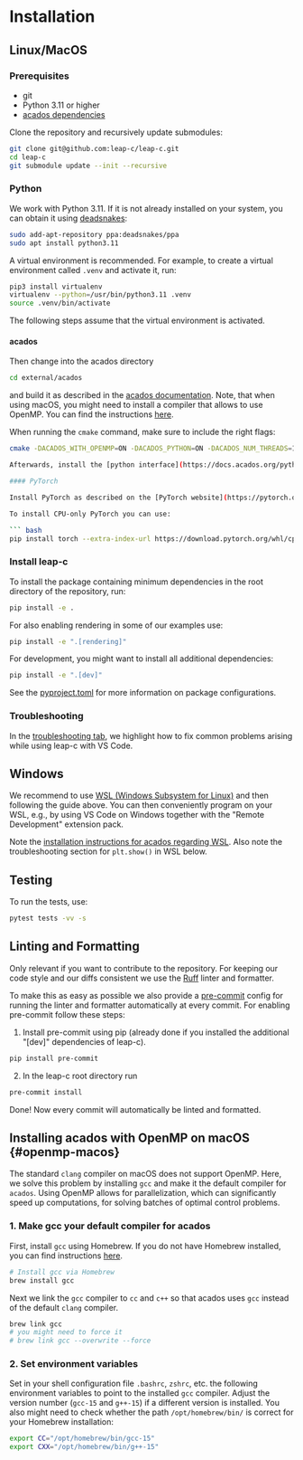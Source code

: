 # Installation

## Linux/MacOS

### Prerequisites

- git
- Python 3.11 or higher
- [acados dependencies](https://docs.acados.org/installation/index.html)

Clone the repository and recursively update submodules:
```bash
git clone git@github.com:leap-c/leap-c.git
cd leap-c
git submodule update --init --recursive
```

### Python

We work with Python 3.11. If it is not already installed on your system, you can obtain it using [deadsnakes](https://launchpad.net/~deadsnakes/+archive/ubuntu/ppa):
```bash
sudo add-apt-repository ppa:deadsnakes/ppa
sudo apt install python3.11
```

A virtual environment is recommended. For example, to create a virtual environment called `.venv`
and activate it, run:

```bash
pip3 install virtualenv
virtualenv --python=/usr/bin/python3.11 .venv
source .venv/bin/activate
```

The following steps assume that the virtual environment is activated.

#### acados

Then change into the acados directory

```bash
cd external/acados
```

and build it as described in the [acados documentation](https://docs.acados.org/installation/index.html). Note, that when using macOS, you might need to install a compiler that allows to use OpenMP. You can find the instructions [here](#openmp-macos).

When running the `cmake` command, make sure to include the right flags:
```bash
cmake -DACADOS_WITH_OPENMP=ON -DACADOS_PYTHON=ON -DACADOS_NUM_THREADS=1 ..

Afterwards, install the [python interface](https://docs.acados.org/python_interface/index.html) of acados.

#### PyTorch

Install PyTorch as described on the [PyTorch website](https://pytorch.org/get-started/locally/).

To install CPU-only PyTorch you can use:

``` bash
pip install torch --extra-index-url https://download.pytorch.org/whl/cpu
```

### Install leap-c

To install the package containing minimum dependencies in the root directory of the repository, run:

```bash
pip install -e .
```

For also enabling rendering in some of our examples use:

```bash
pip install -e ".[rendering]"
```

For development, you might want to install all additional dependencies:

```bash
pip install -e ".[dev]"
```

See the [pyproject.toml](https://github.com/leap-c/leap-c/blob/main/pyproject.toml) for more information on package configurations.

### Troubleshooting
In the [troubleshooting tab](https://leap-c.github.io/leap-c/troubleshooting.html),
we highlight how to fix common problems arising while using leap-c with VS Code.

## Windows
We recommend to use [WSL (Windows Subsystem for Linux)](https://ubuntu.com/desktop/wsl) and then following the guide above.
You can then conveniently program on your WSL, e.g.,
by using VS Code on Windows together with the "Remote Development" extension pack.

Note the [installation instructions for acados regarding WSL](https://docs.acados.org/installation/index.html#windows-10-wsl).
Also note the troubleshooting section for `plt.show()` in WSL below.

## Testing

To run the tests, use:

```bash
pytest tests -vv -s
```

## Linting and Formatting

Only relevant if you want to contribute to the repository.
For keeping our code style and our diffs consistent we use the [Ruff](https://docs.astral.sh/ruff/) linter and formatter.

To make this as easy as possible we also provide a [pre-commit](https://pre-commit.com/) config for running the linter and formatter automatically at every commit. For enabling pre-commit follow these steps:

1. Install pre-commit using pip (already done if you installed the additional "[dev]" dependencies of leap-c).
```bash
pip install pre-commit
```

2. In the leap-c root directory run
```bash
pre-commit install
```

Done! Now every commit will automatically be linted and formatted.

## Installing acados with OpenMP on macOS {#openmp-macos}

The standard `clang` compiler on macOS does not support OpenMP. Here, we solve this problem by installing `gcc` and make it the default compiler for `acados`. Using OpenMP allows for parallelization, which can significantly speed up computations, for solving batches of optimal control problems.

### 1. Make gcc your default compiler for acados

First, install `gcc` using Homebrew. If you do not have Homebrew installed, you can find instructions [here](https://brew.sh/).

```bash
# Install gcc via Homebrew
brew install gcc
```

Next we link the `gcc` compiler to `cc` and `c++` so that acados uses `gcc` instead of the default `clang` compiler.

```bash
brew link gcc
# you might need to force it
# brew link gcc --overwrite --force
```

### 2. Set environment variables

Set in your shell configuration file `.bashrc`, `zshrc`, etc. the following environment variables to point to the installed `gcc` compiler. Adjust the version number (`gcc-15` and `g++-15`) if a different version is installed. You also might need to check whether the path `/opt/homebrew/bin/` is correct for your Homebrew installation:

```bash
export CC="/opt/homebrew/bin/gcc-15"
export CXX="/opt/homebrew/bin/g++-15"
```
